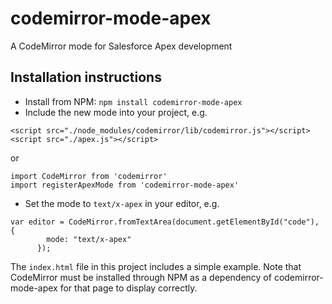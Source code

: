 # codemirror-mode-apex

A CodeMirror mode for Salesforce Apex development

## Installation instructions

+ Install from NPM: `npm install codemirror-mode-apex`
+ Include the new mode into your project, e.g.
```
<script src="./node_modules/codemirror/lib/codemirror.js"></script>
<script src="./apex.js"></script>
```
or
```
import CodeMirror from 'codemirror'
import registerApexMode from 'codemirror-mode-apex'
```
+ Set the mode to `text/x-apex` in your editor, e.g.
```
var editor = CodeMirror.fromTextArea(document.getElementById("code"), {
        mode: "text/x-apex"
      });
```
The `index.html` file in this project includes a simple example.  Note that CodeMirror must be installed through NPM as a dependency of codemirror-mode-apex for that page to display correctly.

